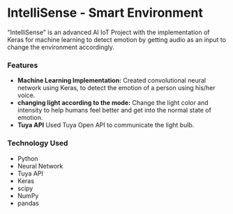 # IntelliSense - Smart Environment
"IntelliSense" is an advanced AI IoT Project with the implementation of Keras for machine learning to detect emotion by getting audio as an input to change the environment accordingly.

### Features
* __Machine Learning Implementation:__ Created convolutional neural network using Keras, to detect the emotion of a person using his/her voice.
* __changing light according to the mode:__ Change the light color and intensity to help humans feel better and get into the normal state of emotion.
* __Tuya API__ Used Tuya Open API to communicate the light bulb.


### Technology Used
 *  Python
 *  Neural Network
 *  Tuya API
 *  Keras
 *  scipy
 *  NumPy
 *  pandas
